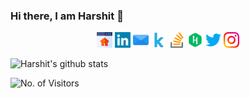 ### Hi there, I am Harshit 👋

<p align=center>
  <a href="https://hrshtv.github.io"><img src="img/icons/website.svg" width="25px"></a>
  <a href="https://linkedin.com/in/harshit-varma/"><img src="img/icons/linkedin.svg" width="25px"></a>
  <a href="mailto:harshitvarma22@outlook.com"><img src="img/icons/mail.svg" width="25px"></a>
  <a href="https://www.kaggle.com/harshitvarma"><img src="img/icons/kaggle.svg" width="25px"></a>
  <a href="https://stackoverflow.com/users/13492565/hrshtv"><img src="img/icons/stack-overflow.svg" width="25px"></a>
  <a href="https://www.hackerrank.com/hrshtvrm?hr_r=1"><img src="img/icons/hackerrank.svg" width="25px"></a>
  <a href="https://twitter.com/hrshtv"><img src="img/icons/twitter.svg" width="25px"></a> 
  <a href="https://www.instagram.com/hrshtvrm/"><img src="img/icons/instagram.svg" width="25px"></a>
</p>



![Harshit's github stats](https://github-readme-stats.vercel.app/api?username=hrshtv&show_icons=true&title_color=fff&icon_color=79ff97&text_color=9f9f9f&bg_color=151515)

![No. of Visitors](https://visitor-badge.glitch.me/badge?page_id=hrshtv.hrshtv)

